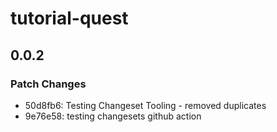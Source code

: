 # tutorial-quest

## 0.0.2
### Patch Changes

- 50d8fb6: Testing Changeset Tooling - removed duplicates
- 9e76e58: testing changesets github action

